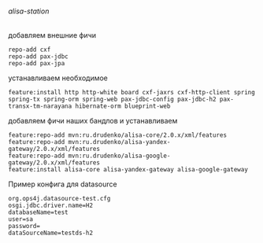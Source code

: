 ###### alisa-station

добавляем внешние фичи

```
repo-add cxf
repo-add pax-jdbc
repo-add pax-jpa
```

устанавливаем необходимое

```
feature:install http http-white board cxf-jaxrs cxf-http-client spring spring-tx spring-orm spring-web pax-jdbc-config pax-jdbc-h2 pax-transx-tm-narayana hibernate-orm blueprint-web
```

добавляем фичи наших бандлов и устанавливаем
```
feature:repo-add mvn:ru.drudenko/alisa-core/2.0.x/xml/features
feature:repo-add mvn:ru.drudenko/alisa-yandex-gateway/2.0.x/xml/features
feature:repo-add mvn:ru.drudenko/alisa-google-gateway/2.0.x/xml/features
feature:install alisa-core alisa-yandex-gateway alisa-google-gateway
```

Пример конфига для datasource
```
org.ops4j.datasource-test.cfg
osgi.jdbc.driver.name=H2
databaseName=test
user=sa
password=
dataSourceName=testds-h2
```

